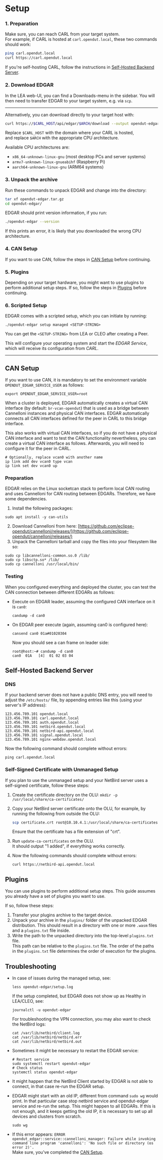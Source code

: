 # Setup

### 1. Preparation

Make sure, you can reach CARL from your target system.  
For example, if CARL is hosted at `carl.opendut.local`, these two commands should work:
```sh
ping carl.opendut.local
curl https://carl.opendut.local
```

If you're self-hosting CARL, follow the instructions in [Self-Hosted Backend Server](#self-hosted-backend-server).

### 2. Download EDGAR

In the LEA web-UI, you can find a Downloads-menu in the sidebar.
You will then need to transfer EDGAR to your target system, e.g. via `scp`.

---

Alternatively, you can download directly to your target host with:
```sh
curl https://$CARL_HOST/api/edgar/$ARCH/download --output opendut-edgar.tar.gz
```
Replace `$CARL_HOST` with the domain where your CARL is hosted,  
and replace `$ARCH` with the appropriate CPU architecture.

Available CPU architectures are:
- `x86_64-unknown-linux-gnu` (most desktop PCs and server systems)
- `armv7-unknown-linux-gnueabihf` (Raspberry Pi)
- `aarch64-unknown-linux-gnu` (ARM64 systems)

### 3. Unpack the archive
Run these commands to unpack EDGAR and change into the directory:
```sh
tar xf opendut-edgar.tar.gz
cd opendut-edgar/
```

EDGAR should print version information, if you run:
```sh
./opendut-edgar --version
```
If this prints an error, it is likely that you downloaded the wrong CPU architecture.

### 4. CAN Setup
If you want to use CAN, follow the steps in [CAN Setup](#can-setup) before continuing.

### 5. Plugins
Depending on your target hardware, you might want to use plugins to perform additional setup steps.
If so, follow the steps in [Plugins](#plugins) before continuing.

### 6. Scripted Setup
EDGAR comes with a scripted setup, which you can initiate by running:  
```shell
./opendut-edgar setup managed <SETUP-STRING>
```  
You can get the `<SETUP-STRING>` from LEA or CLEO after creating a Peer.

This will configure your operating system and start the *EDGAR Service*, which will receive its configuration from *CARL*.

---

## CAN Setup
If you want to use CAN, it is mandatory to set the environment variable `OPENDUT_EDGAR_SERVICE_USER` as follows:
```shell
export OPENDUT_EDGAR_SERVICE_USER=root
```

When a cluster is deployed, EDGAR automatically creates a virtual CAN interface (by default: `br-vcan-opendut`) that is used as a bridge between Cannelloni instances and physical CAN interfaces. EDGAR automatically connects all CAN interfaces defined for the peer in CARL to this bridge interface. 

This also works with virtual CAN interfaces, so if you do not have a physical CAN interface and want to test the CAN functionality nevertheless, you can create a virtual CAN interface as follows. Afterwards, you will need to configure it for the peer in CARL.

```shell 
# Optionally, replace vcan0 with another name
ip link add dev vcan0 type vcan
ip link set dev vcan0 up
  ```

### Preparation
EDGAR relies on the Linux socketcan stack to perform local CAN routing and uses Cannelloni for CAN routing between EDGARs.
Therefore, we have some dependencies.
1. Install the following packages:
  ```shell
  sudo apt install -y can-utils
  ```
2. Download Cannelloni from here: [https://github.com/eclipse-opendut/cannelloni/releases/](https://github.com/eclipse-opendut/cannelloni/releases/)
3. Unpack the Cannelloni tarball and copy the files into your filesystem like so:
  ```shell
  sudo cp libcannelloni-common.so.0 /lib/
  sudo cp libsctp.so* /lib/
  sudo cp cannelloni /usr/local/bin/
  ```

### Testing
When you configured everything and deployed the cluster, you can test the CAN connection between different EDGARs as follows:
- Execute on EDGAR leader, assuming the configured CAN interface on it is `can0`:
  ```shell
  candump -d can0
  ```
- On EDGAR peer execute (again, assuming can0 is configured here):
  ```shell
  cansend can0 01a#01020304
  ```
  Now you should see a can frame on leader side:
  ```text
  root@host:~# candump -d can0
  can0  01A   [4]  01 02 03 04
  ```

## Self-Hosted Backend Server

### DNS
If your backend server does not have a public DNS entry, you will need to adjust the `/etc/hosts/` file, by appending entries like this (using your server's IP address):
```
123.456.789.101 opendut.local
123.456.789.101 carl.opendut.local
123.456.789.101 auth.opendut.local
123.456.789.101 netbird.opendut.local
123.456.789.101 netbird-api.opendut.local
123.456.789.101 signal.opendut.local
123.456.789.101 nginx-webdav.opendut.local
```

Now the following command should complete without errors:
```
ping carl.opendut.local
```

### Self-Signed Certificate with Unmanaged Setup
If you plan to use the unmanaged setup and your NetBird server uses a self-signed certificate, follow these steps:

1. Create the certificate directory on the OLU: `mkdir -p /usr/local/share/ca-certificates/`

2. Copy your NetBird server certificate onto the OLU, for example, by running the following from outside the OLU:  
   ```sh
   scp certificate.crt root@10.10.4.1:/usr/local/share/ca-certificates/
   ```  
   Ensure that the certificate has a file extension of "crt".

3. Run `update-ca-certificates` on the OLU.  
   It should output "1 added", if everything works correctly.  

4. Now the following commands should complete without errors:
   ```
   curl https://netbird-api.opendut.local
   ```

## Plugins
You can use plugins to perform additional setup steps. This guide assumes you already have a set of plugins you want to use.

If so, follow these steps:
1. Transfer your plugins archive to the target device.
2. Unpack your archive in the `plugins/` folder of the unpacked EDGAR distribution.
   This should result in a directory with one or more `.wasm` files and a `plugins.txt` file inside.
3. Write the path to the unpacked directory into the top-level `plugins.txt` file.  
   This path can be relative to the `plugins.txt` file.
   The order of the paths in the `plugins.txt` file determines the order of execution for the plugins.

## Troubleshooting
- In case of issues during the managed setup, see:
  ```shell
  less opendut-edgar/setup.log
  ```
  If the setup completed, but EDGAR does not show up as Healthy in LEA/CLEO, see:
  ```shell
  journalctl -u opendut-edgar
  ```
  For troubleshooting the VPN connection, you may also want to check the NetBird logs:
  ```shell
  cat /var/lib/netbird/client.log
  cat /var/lib/netbird/netbird.err
  cat /var/lib/netbird/netbird.out
  ```

- Sometimes it might be necessary to restart the EDGAR service:
  ```shell
  # Restart service
  sudo systemctl restart opendut-edgar
  # Check status
  systemctl status opendut-edgar
  ```

- It might happen that the NetBird Client started by EDGAR is not able to connect, in that case re-run the EDGAR setup.

- EDGAR might start with an old IP, different from command `sudo wg` would print. In that particular case
stop netbird service and opendut-edgar service and re-run the setup. This might happen to all
EDGARs. If this is not enough, and it keeps getting the old IP, it is necessary to set up all
devices and clusters from scratch.
  ```shell
  sudo wg
  ```

- If this error appears: `ERROR opendut_edgar::service::cannelloni_manager: Failure while invoking command line program 'cannelloni': 'No such file or directory (os error 2)'.`  
  Make sure, you've completed the [CAN Setup](#can-setup).
